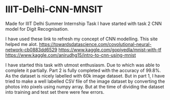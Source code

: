 # IIIT-Delhi-CNN-MNSIT
Made for IIIT Delhi Summer Internship Task
I have started with task 2 CNN model for Digit Recognisation.

I have used these link to refresh my concept of CNN modelling. This site helped me alot.
https://towardsdatascience.com/covolutional-neural-network-cb0883dd6529
https://www.kaggle.com/gopiyedla/mnist-with-tf
https://www.kaggle.com/anirudhg15/intro-to-cnn-using-mnist

I have started this task with utmost enthusiasm. Due to which was able to complete it partially.
Part 2 is fully completed with the accuracy of 99.8%. As the dataset is nicely labelled with 60k image dataset.
But in part 1, I have tried to make a well labelled CSV file of the image dataset by converting the photos into pixels using numpy array. But at the time of dividing the dataset into training and test set there were few errors.


